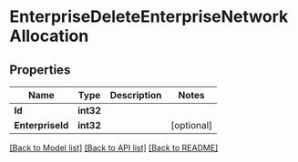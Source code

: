 # EnterpriseDeleteEnterpriseNetworkAllocation

## Properties

Name | Type | Description | Notes
------------ | ------------- | ------------- | -------------
**Id** | **int32** |  | 
**EnterpriseId** | **int32** |  | [optional] 

[[Back to Model list]](../README.md#documentation-for-models) [[Back to API list]](../README.md#documentation-for-api-endpoints) [[Back to README]](../README.md)


